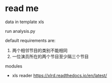 # read me

data in template xls

run analysis.py

default requirements are:
1. 两个相邻节目的类别不能相同
2. 一位演员所在的两个节目至少隔三个节目

modules
- xls reader https://xlrd.readthedocs.io/en/latest/